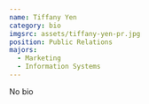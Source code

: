 ```yaml
---
name: Tiffany Yen
category: bio
imgsrc: assets/tiffany-yen-pr.jpg
position: Public Relations
majors:
  - Marketing
  - Information Systems
---
```

No bio